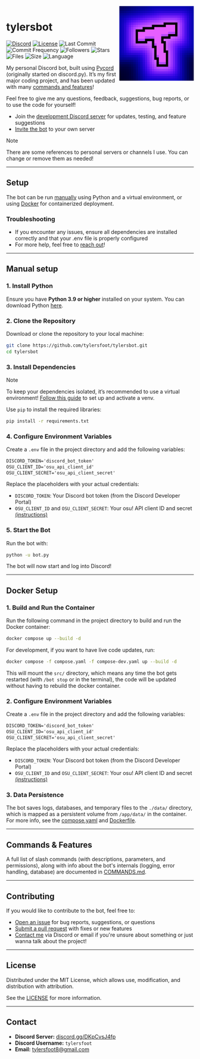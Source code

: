 <img align="right" src="https://raw.githubusercontent.com/tylersfoot/tylersbot/main/assets/icon.png" height="200" width="200">

# tylersbot

[![Discord](https://discordapp.com/api/guilds/962179884627669062/widget.png)](https://discord.gg/DKpCvsJ4fp)
[![License](https://img.shields.io/github/license/tylersfoot/tylersbot)](LICENSE)
![Last Commit](https://img.shields.io/github/last-commit/tylersfoot/tylersbot)
![Commit Frequency](https://img.shields.io/github/commit-activity/y/tylersfoot/tylersbot)
![Followers](https://img.shields.io/github/followers/tylersfoot)
![Stars](https://img.shields.io/github/stars/tylersfoot/tylersbot)
![Files](https://img.shields.io/github/directory-file-count/tylersfoot/tylersbot)
![Size](https://img.shields.io/github/repo-size/tylersfoot/tylersbot)
![Language](https://img.shields.io/github/languages/top/tylersfoot/tylersbot)

My personal Discord bot, built using [Pycord](https://github.com/Pycord-Development/pycord) (originally started on discord.py).
It’s my first major coding project, and has been updated with many [commands and features](#commands--internals)!

 Feel free to give me any questions, feedback, suggestions, bug reports, or to use the code for yourself!

- Join the [development Discord server](https://discord.gg/DKpCvsJ4fp) for updates, testing, and feature suggestions
- [Invite the bot](https://discord.com/oauth2/authorize?client_id=1059528586815606784) to your own server

> [!NOTE]
> There are some references to personal servers or channels I use. You can change or remove them as needed!

---

## Setup

The bot can be run [manually](#manual-setup) using Python and a virtual environment, or using [Docker](#docker-setup) for containerized deployment.

### Troubleshooting

- If you encounter any issues, ensure all dependencies are installed correctly and that your .env file is properly configured
- For more help, feel free to [reach out](#contact)!

---

## Manual setup

### 1. Install Python

Ensure you have **Python 3.9 or higher** installed on your system. You can download Python [here](https://www.python.org/downloads/).

### 2. Clone the Repository

Download or clone the repository to your local machine:

```bash
git clone https://github.com/tylersfoot/tylersbot.git
cd tylersbot
```

### 3. Install Dependencies

> [!NOTE]
> To keep your dependencies isolated, it’s recommended to use a virtual environment!
> [Follow this guide](https://docs.python.org/3/tutorial/venv.html) to set up and activate a venv.

Use `pip` to install the required libraries:

```bash
pip install -r requirements.txt
```

### 4. Configure Environment Variables

Create a `.env` file in the project directory and add the following variables:

```env
DISCORD_TOKEN='discord_bot_token'
OSU_CLIENT_ID='osu_api_client_id'
OSU_CLIENT_SECRET='osu_api_client_secret'
```

Replace the placeholders with your actual credentials:

- `DISCORD_TOKEN`: Your Discord bot token (from the Discord Developer Portal)
- `OSU_CLIENT_ID` and `OSU_CLIENT_SECRET`: Your osu! API client ID and secret [(instructions)](https://osu.ppy.sh/docs/index.html#registering-an-oauth-application)

### 5. Start the Bot

Run the bot with:

```bash
python -u bot.py
```

The bot will now start and log into Discord!

---

## Docker Setup

### 1. Build and Run the Container

Run the following command in the project directory to build and run the Docker container:

```bash
docker compose up --build -d
```

For development, if you want to have live code updates, run:

```bash
docker compose -f compose.yaml -f compose-dev.yaml up --build -d
```

This will mount the `src/` directory, which means any time the bot gets restarted (with `/bot stop` or in the terminal), the code will be updated without having to rebuild the docker container.

### 2. Configure Environment Variables

Create a `.env` file in the project directory and add the following variables:

```env
DISCORD_TOKEN='discord_bot_token'
OSU_CLIENT_ID='osu_api_client_id'
OSU_CLIENT_SECRET='osu_api_client_secret'
```

Replace the placeholders with your actual credentials:

- `DISCORD_TOKEN`: Your Discord bot token (from the Discord Developer Portal)
- `OSU_CLIENT_ID` and `OSU_CLIENT_SECRET`: Your osu! API client ID and secret [(instructions)](https://osu.ppy.sh/docs/index.html#registering-an-oauth-application)

### 3. Data Persistence

The bot saves logs, databases, and temporary files to the `./data/` directory, which is mapped as a persistent volume from `/app/data/` in the container.
For more info, see the [compose.yaml](compose.yaml) and [Dockerfile](Dockerfile).

---

## Commands & Features

A full list of slash commands (with descriptions, parameters, and permissions), along with info about the bot's internals (logging, error handling, database) are documented in [COMMANDS.md](COMMANDS.md).

---

## Contributing

If you would like to contribute to the bot, feel free to:

- [Open an issue](https://github.com/tylersfoot/tylersbot/issues/new) for bug reports, suggestions, or questions
- [Submit a pull request](https://github.com/tylersfoot/tylersbot/pulls) with fixes or new features
- [Contact me](#contact) via Discord or email if you're unsure about something or just wanna talk about the project!

---

## License

Distributed under the MIT License, which allows use, modification, and distribution with attribution.

See the [LICENSE](LICENSE) for more information.

---

## Contact

- **Discord Server:** [discord.gg/DKpCvsJ4fp](https://discord.gg/DKpCvsJ4fp)
- **Discord Username:** `tylersfoot`
- **Email:** <tylersfoot8@gmail.com>
